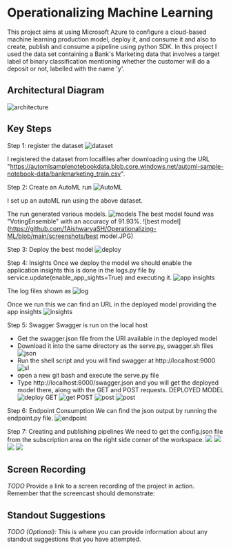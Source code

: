 

# Operationalizing Machine Learning

This project aims at using Microsoft Azure to configure a cloud-based machine learning production model, deploy it, and consume it and also to create, publish and consume a pipeline using python SDK.
In this project I used the data set containing a Bank's Marketing data that involves a target label of binary classification mentioning whether the customer will do a deposit or not, labelled with the name 'y'. 
 
## Architectural Diagram
![architecture](archi.JPG)
## Key Steps
Step 1: register the dataset
![dataset](https://github.com/1AishwaryaSH/Operationalizing-ML/blob/main/screenshots/datasets.JPG)

I registered the dataset from localfiles after downloading using the URL "https://automlsamplenotebookdata.blob.core.windows.net/automl-sample-notebook-data/bankmarketing_train.csv".

Step 2: Create an AutoML run
![AutoML](https://github.com/1AishwaryaSH/Operationalizing-ML/blob/main/screenshots/AutomatedML%20run.JPG)

I set up an autoML run using the above dataset.

The run generated various models.
![models](https://github.com/1AishwaryaSH/Operationalizing-ML/blob/main/screenshots/models.JPG)
The best model found was "VotingEnsemble" with an accuracy of 91.93%.
![best model](https://github.com/1AishwaryaSH/Operationalizing-ML/blob/main/screenshots/best model.JPG)

Step 3: Deploy the best model
![deploy](https://github.com/1AishwaryaSH/Operationalizing-ML/blob/main/screenshots/deploy%20model.JPG)

Step 4: Insights
Once we deploy the model we should enable the application insights this is done in the logs.py file by service.update(enable_app_sights=True) and executing it.
![app insights](https://github.com/1AishwaryaSH/Operationalizing-ML/blob/main/screenshots/enable%20insights.jpg)

The log files shown as 
![log](https://github.com/1AishwaryaSH/Operationalizing-ML/blob/main/screenshots/log%20(2).JPG)

Once we run this we can find an URL in the deployed model providing the app insights
![insights](https://github.com/1AishwaryaSH/Operationalizing-ML/blob/main/screenshots/insights.JPG)


Step 5: Swagger
Swagger is run on the local host
* Get the swagger.json file from the URI available in the deployed model
* Download it into the same directory as the serve.py, swagger.sh files
![json](https://github.com/1AishwaryaSH/Operationalizing-ML/blob/main/screenshots/swagger.json.JPG)
* Run the shell script and you will find swagger at http://localhost:9000
![sl](https://github.com/1AishwaryaSH/Operationalizing-ML/blob/main/screenshots/swagger%20localhost.JPG)
* open a new git bash and execute the serve.py file 
* Type http://localhost:8000/swagger.json and you will get the deployed model there, along with the GET and POST requests.
DEPLOYED MODEL
![deploy](https://github.com/1AishwaryaSH/Operationalizing-ML/blob/main/screenshots/swagger%20deploy%20model.JPG)
GET
![get](https://github.com/1AishwaryaSH/Operationalizing-ML/blob/main/screenshots/get.JPG)
POST
![post](https://github.com/1AishwaryaSH/Operationalizing-ML/blob/main/screenshots/post.JPG)
![post](https://github.com/1AishwaryaSH/Operationalizing-ML/blob/main/screenshots/post1.JPG)

Step 6: Endpoint Consumption
We can find the json output by running the endpoint.py file.
![endpoint](https://github.com/1AishwaryaSH/Operationalizing-ML/blob/main/screenshots/endpoint%20result.JPG)

Step 7: Creating and publishing pipelines
We need to get the config.json file from the subscription area on the right side corner of the workspace.
![](https://github.com/1AishwaryaSH/Operationalizing-ML/blob/main/screenshots/pipeline%20submitted.JPG)
![](https://github.com/1AishwaryaSH/Operationalizing-ML/blob/main/screenshots/pipeline%20completed.JPG)
![](https://github.com/1AishwaryaSH/Operationalizing-ML/blob/main/screenshots/pipeline%20endpoint.JPG)
![](https://github.com/1AishwaryaSH/Operationalizing-ML/blob/main/screenshots/publish%20pipeline.JPG)

## Screen Recording
*TODO* Provide a link to a screen recording of the project in action. Remember that the screencast should demonstrate:

## Standout Suggestions
*TODO (Optional):* This is where you can provide information about any standout suggestions that you have attempted.
